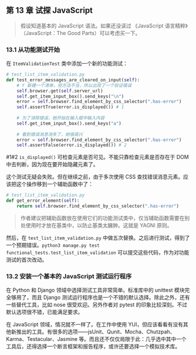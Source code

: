 ## 第 13 章 试探 JavaScript

> 假设知道基本的 JavaScript 语法。如果还没读过 《JavaScript 语言精粹》（JavaScript：The Good Parts）可以考虑买一下。

### 13.1 从功能测试开始

在 `ItemValidationTest` 类中添加一个新的功能测试：

```python
# test_list_item_validation.py
def test_error_messages_are_cleared_on_input(self):
    # Y 新建一个清单，但方法不当，所以出现了一个验证错误
    self.browser.get(self.server_url)
    self.get_item_input_box().send_keys("\n")
    error = self.browser.find_element_by_css_selector(".has-error")
    self.assertTrue(error.is_displayed()) # 1
    
    # 为了消除错误，她开始在输入框中输入内容
    self.get_item_input_box().send_keys("a")
    
    # 看到错误消息消失了，她很高兴
    error = self.browser.find_element_by_css_selector(".has-error")
    self.assertFalse(error.is_displayed()) # 2
```

\#1\#2 `is_displayed()` 可检查元素是否可见。不能只靠检查元素是否存在于 DOM 中去判断，因为现在要开始隐藏元素了。

这个测试无疑会失败。但在继续之前，由于多次使用 CSS 查找错误消息元素。应该把这个操作移到一个辅助函数中了：

```python
# test_list_item_validation.py
def get_error_element(self):
    return self.browser.find_element_by_css_selector(".has-error")
```

> 作者建议把辅助函数放在使用它们的功能测试类中，仅当辅助函数需要在别处使用时才放在基类中，以防止基类太臃肿。这就是 YAGNI 原则。

然后，在 `test_list_item_validation.py` 中做五次替换。之后进行测试，得到了一个预期错误。`python3 manage.py test functional_tests.test_list_item_validation` 可以提交这些代码，作为对功能测试的首次改动。

###  13.2 安装一个基本的 JavaScript 测试运行程序

在 Python 和 Django 领域中选择测试工具非常简单。标准库中的 unittest 模块完全够用了，而且 Django 测试运行程序也是一个不错的默认选择。除此之外，还有一些替代工具，比如 nose 很受欢迎。另外作者对 pytest 的印象比较深刻。不过默认选项很不错，已能满足要求。

在 JavaScript 领域，情况就不一样了。在工作中使用 YUI，但应该看看有没有其他新推出的工具。有很多的选项——jsUnit、Qunit、Mocha、Chutzpah、Karma、Testacular、Jasmine 等。而且还不仅仅局限于此：几乎选中其中一个工具后，还得选择一个断言框架和报告程序，或许还要选择一个模拟技术库。